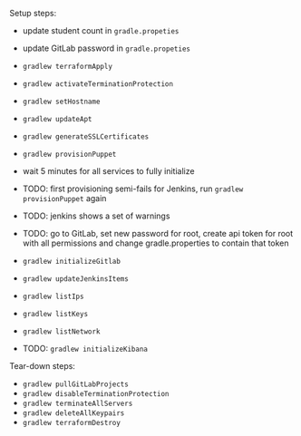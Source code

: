 
Setup steps:

+ update student count in `gradle.propeties`
+ update GitLab password in `gradle.propeties`

+ `gradlew terraformApply`
+ `gradlew activateTerminationProtection`
+ `gradlew setHostname`
+ `gradlew updateApt`
+ `gradlew generateSSLCertificates`

+ `gradlew provisionPuppet` 

- wait 5 minutes for all services to fully initialize 

- TODO: first provisioning semi-fails for Jenkins, run `gradlew provisionPuppet` again 
- TODO: jenkins shows a set of warnings

- TODO: go to GitLab, set new password for root, create api token for root with all permissions and change gradle.properties to contain that token
- `gradlew initializeGitlab`

- `gradlew updateJenkinsItems`

- `gradlew listIps`
- `gradlew listKeys`
- `gradlew listNetwork`

- TODO: `gradlew initializeKibana`



Tear-down steps:

- `gradlew pullGitLabProjects`
- `gradlew disableTerminationProtection`
- `gradlew terminateAllServers`
- `gradlew deleteAllKeypairs`
- `gradlew terraformDestroy`
